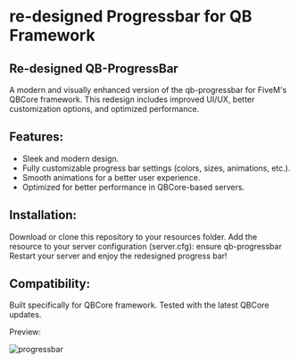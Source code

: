 # re-designed Progressbar for QB Framework
## Re-designed QB-ProgressBar
A modern and visually enhanced version of the qb-progressbar for FiveM's QBCore framework. This redesign includes improved UI/UX, better customization options, and optimized performance.

## Features:
- Sleek and modern design.
- Fully customizable progress bar settings (colors, sizes, animations, etc.).
- Smooth animations for a better user experience.
- Optimized for better performance in QBCore-based servers.
## Installation:
Download or clone this repository to your resources folder.
Add the resource to your server configuration (server.cfg):
ensure qb-progressbar
Restart your server and enjoy the redesigned progress bar!
## Compatibility:
Built specifically for QBCore framework.
Tested with the latest QBCore updates.

Preview:



![progressbar](https://github.com/user-attachments/assets/d2d5c226-3265-473e-80b4-36edcf1a9945)
